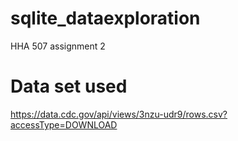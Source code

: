 # sqlite_dataexploration
HHA 507 assignment 2

# Data set used
https://data.cdc.gov/api/views/3nzu-udr9/rows.csv?accessType=DOWNLOAD
